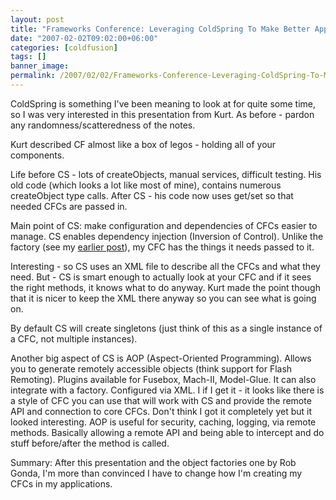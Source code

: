 ```yaml
---
layout: post
title: "Frameworks Conference: Leveraging ColdSpring To Make Better Applications - Kurt Wiersma"
date: "2007-02-02T09:02:00+06:00"
categories: [coldfusion]
tags: []
banner_image: 
permalink: /2007/02/02/Frameworks-Conference-Leveraging-ColdSpring-To-Make-Better-Applications-Kurt-Wiersma
---
```


ColdSpring is something I've been meaning to look at for quite some time, so I was very interested in this presentation from Kurt. As before - pardon any randomness/scatteredness of the notes.

Kurt described CF almost like a box of legos - holding all of your components. 

Life before CS - lots of createObjects, manual services, difficult testing.  His old code (which looks a lot like most of mine), contains numerous createObject type calls. After CS - his code now uses get/set so that needed CFCs are passed in.

Main point of CS: make configuration and dependencies of CFCs easier to manage. CS enables dependency injection (Inversion of Control). Unlike the factory (see my <a href="http://ray.camdenfamily.com/index.cfm/2007/2/2/Frameworks-Conference-Intro-to-Object-Factories--Rob-Gonda">earlier post</a>), my CFC has the things it needs passed to it.

Interesting - so CS uses an XML file to describe all the CFCs and what they need. But - CS is smart enough to actually look at your CFC and if it sees the right methods, it knows what to do anyway. Kurt made the point though that it is nicer to keep the XML there anyway so you can see what is going on. 

By default CS will create singletons (just think of this as a single instance of a CFC, not multiple instances). 

Another big aspect of CS is AOP (Aspect-Oriented Programming). Allows you to generate remotely accessible objects (think support for Flash Remoting). Plugins available for Fusebox, Mach-II, Model-Glue. It can also integrate with a factory. Configured via XML. I if I get it - it looks like there is a style of CFC you can use that will work with CS and provide the remote API and connection to core CFCs. Don't think I got it completely yet but it looked interesting. AOP is useful for security, caching, logging, via remote methods. Basically allowing a remote API and being able to intercept and do stuff before/after the method is called. 

Summary: After this presentation and the object factories one by Rob Gonda, I'm more than convinced I have to change how I'm creating my CFCs in my applications.